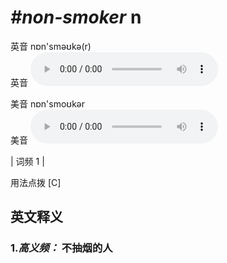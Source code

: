 # ***\#non-smoker*** n
英音 nɒn'sməʊkə(r)  
英音
<audio src="./media/non-smoker-B.aac" controls="controls"></audio>

美音 nɒn'smoʊkər  
美音
<audio src="./media/non-smoker.aac" controls="controls"></audio>



| 词频 1 |  

用法点拨  [C]

英文释义
---
### 1.*高义频：* **不抽烟的人**  


